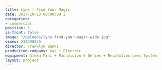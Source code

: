 ```yaml
---
title: Lynx — Find Your Magic
date: 2017-10-23 00:00:00 Z
categories:
- commercial
position: 1
is-front: false
image: "/uploads/lynx-find-your-magic-wide.jpg"
vimeo: 239498249
director: Franklyn Banks
production-company: Gas + Electric
equipment: Alexa Mini + Panavision G Series + Revolution Lens System
layout: project
---
```


